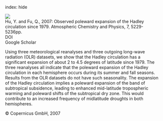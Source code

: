 index: hide

<div class="Citation">
    <div class="Citation-thumb CitationThumb-linked"  data-href="https://doi.org/10.5194/acp-7-5229-2007">
      <img src="https://static.claimspace.cloud/climate-study-static/refs/thumbs/10/Hu_and_Fu_2007-thumb.png" />
    </div>

  <div class="Citation-body">
    <div class="Citation-text">Hu, Y. and Fu, Q., 2007: Observed poleward expansion of the Hadley circulation since 1979. <span class="Article-journal">Atmospheric Chemistry and Physics, </span><span class="Article-volume">7, </span>5229-5236pp.</div>
    <div class="Citation-links">
      <div class="CitationLink" data-href="https://doi.org/10.5194/acp-7-5229-2007">
        <div class="CitationLink-icon CitationLink-Doi"></div>
        <div class="CitationLink-text">DOI</div>
      </div>
      <div class="CitationLink" data-href="https://scholar.google.com/scholar?q=10.5194/acp-7-5229-2007">
        <div class="CitationLink-icon CitationLink-Scholar"></div>
        <div class="CitationLink-text">Google Scholar</div>
      </div>
    </div>
  </div>
</div>

Using three meteorological reanalyses and three outgoing long-wave radiation (OLR) datasets, we show that the Hadley circulation has a significant expansion of about 2 to 4.5 degrees of latitude since 1979. The three reanalyses all indicate that the poleward expansion of the Hadley circulation in each hemisphere occurs during its summer and fall seasons. Results from the OLR datasets do not have such seasonality. The expansion of the Hadley circulation implies a poleward expansion of the band of subtropical subsidence, leading to enhanced mid-latitude tropospheric warming and poleward shifts of the subtropical dry zone. This would contribute to an increased frequency of midlatitude droughts in both hemispheres.

<div class="Citation-copy">
&copy; Copernicus GmbH, 2007
</div>